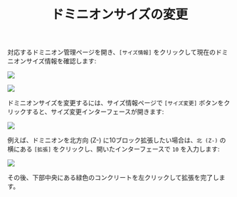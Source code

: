﻿---
title: ドミニオンサイズの変更
createTime: 2025/03/14 09:15:37
permalink: /jp/doc/player/dominion/resize/
---

対応するドミニオン管理ページを開き、`[サイズ情報]` をクリックして現在のドミニオンサイズ情報を確認します:

![](/player/dominion/resize/1.png)

![](/player/dominion/resize/2.png)

ドミニオンサイズを変更するには、サイズ情報ページで `[サイズ変更]` ボタンをクリックすると、サイズ変更インターフェースが開きます:

![](/player/dominion/resize/3.png)

例えば、ドミニオンを北方向 (Z-) に10ブロック拡張したい場合は、`北 (Z-)` の横にある `[拡張]` をクリックし、開いたインターフェースで `10` を入力します:

![](/player/dominion/resize/4.png)

その後、下部中央にある緑色のコンクリートを左クリックして拡張を完了します。
